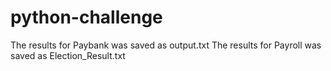 # python-challenge
The results for Paybank was saved as output.txt
The results for Payroll was saved as Election_Result.txt
